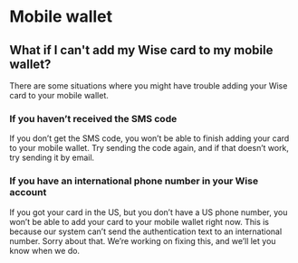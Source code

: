 # Mobile wallet  
## What if I can't add my Wise card to my mobile wallet?  
There are some situations where you might have trouble adding your Wise card to your mobile wallet.

### If you haven’t received the SMS code

If you don’t get the SMS code, you won’t be able to finish adding your card to your mobile wallet. Try sending the code again, and if that doesn’t work, try sending it by email.

### If you have an international phone number in your Wise account

If you got your card in the US, but you don’t have a US phone number, you won’t be able to add your card to your mobile wallet right now. This is because our system can’t send the authentication text to an international number. Sorry about that. We’re working on fixing this, and we’ll let you know when we do.